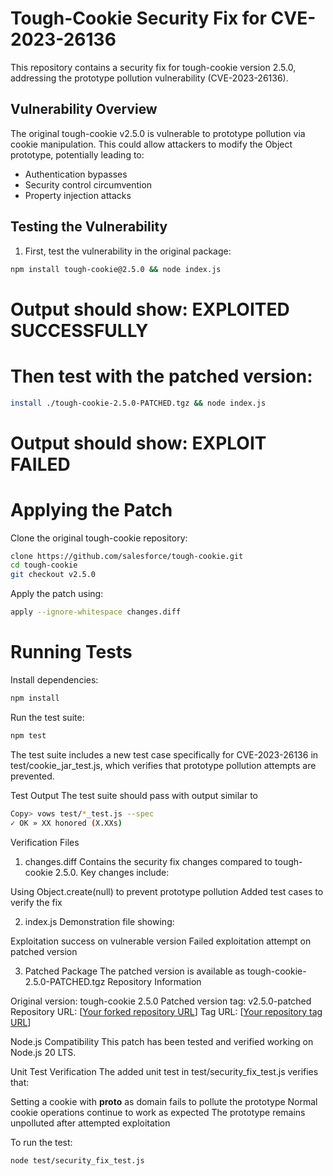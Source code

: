 # Tough-Cookie Security Fix for CVE-2023-26136

This repository contains a security fix for tough-cookie version 2.5.0, addressing the prototype pollution vulnerability (CVE-2023-26136).

## Vulnerability Overview

The original tough-cookie v2.5.0 is vulnerable to prototype pollution via cookie manipulation. This could allow attackers to modify the Object prototype, potentially leading to:
- Authentication bypasses
- Security control circumvention
- Property injection attacks

## Testing the Vulnerability

1. First, test the vulnerability in the original package:
```bash
npm install tough-cookie@2.5.0 && node index.js
```
# Output should show: EXPLOITED SUCCESSFULLY


# Then test with the patched version:
```bash
install ./tough-cookie-2.5.0-PATCHED.tgz && node index.js
```
# Output should show: EXPLOIT FAILED

# Applying the Patch

Clone the original tough-cookie repository:

```bash 
clone https://github.com/salesforce/tough-cookie.git
cd tough-cookie
git checkout v2.5.0
```
Apply the patch using:
```bash
apply --ignore-whitespace changes.diff
```

# Running Tests

Install dependencies:

```bash
npm install
```

Run the test suite:

```bash
npm test
```
The test suite includes a new test case specifically for CVE-2023-26136 in test/cookie_jar_test.js, 
which verifies that prototype pollution attempts are prevented.

Test Output
The test suite should pass with output similar to
```bash
Copy> vows test/*_test.js --spec
✓ OK » XX honored (X.XXs)
```

Verification Files
1. changes.diff
Contains the security fix changes compared to tough-cookie 2.5.0. Key changes include:

Using Object.create(null) to prevent prototype pollution
Added test cases to verify the fix

2. index.js
Demonstration file showing:

Exploitation success on vulnerable version
Failed exploitation attempt on patched version

3. Patched Package
The patched version is available as tough-cookie-2.5.0-PATCHED.tgz
Repository Information

Original version: tough-cookie 2.5.0
Patched version tag: v2.5.0-patched
Repository URL: [[Your forked repository URL](https://github.com/Gal-lankri/tough-cookie-security-fix.git)]
Tag URL: [[Your repository tag URL](https://github.com/Gal-lankri/tough-cookie-security-fix/releases/tag/v2.5.0-patched)]

Node.js Compatibility
This patch has been tested and verified working on Node.js 20 LTS.

Unit Test Verification
The added unit test in test/security_fix_test.js verifies that:

Setting a cookie with __proto__ as domain fails to pollute the prototype
Normal cookie operations continue to work as expected
The prototype remains unpolluted after attempted exploitation

To run the test: 
```bash
node test/security_fix_test.js
```
